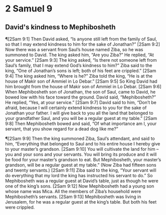 # 2 Samuel 9

## David's kindness to Mephibosheth
¶[2Sam 9:1] Then David asked, “Is anyone still left from the family of Saul, so that I may extend kindness to him for the sake of Jonathan?”
[2Sam 9:2] Now there was a servant from Saul’s house named Ziba, so he was summoned to David. The king asked him, “Are you Ziba?” He replied, “At your service.”
[2Sam 9:3] The king asked, “Is there not someone left from Saul’s family, that I may extend God’s kindness to him?” Ziba said to the king, “One of Jonathan’s sons is left; both of his feet are crippled.”
[2Sam 9:4] The king asked him, “Where is he?” Ziba told the king, “He is at the house of Makir son of Ammiel in Lo Debar.”
[2Sam 9:5] So King David had him brought from the house of Makir son of Ammiel in Lo Debar.
[2Sam 9:6] When Mephibosheth son of Jonathan, the son of Saul, came to David, he bowed low with his face toward the ground. David said, “Mephibosheth?” He replied, “Yes, at your service.”
[2Sam 9:7] David said to him, “Don’t be afraid, because I will certainly extend kindness to you for the sake of Jonathan your father. I will give back to you all the land that belonged to your grandfather Saul, and you will be a regular guest at my table.”
[2Sam 9:8] Then Mephibosheth bowed and said, “Of what importance am I, your servant, that you show regard for a dead dog like me?”

¶[2Sam 9:9] Then the king summoned Ziba, Saul’s attendant, and said to him, “Everything that belonged to Saul and to his entire house I hereby give to your master’s grandson.
[2Sam 9:10] You will cultivate the land for him – you and your sons and your servants. You will bring its produce and it will be food for your master’s grandson to eat. But Mephibosheth, your master’s grandson, will be a regular guest at my table.” (Now Ziba had fifteen sons and twenty servants.)
[2Sam 9:11] Ziba said to the king, “Your servant will do everything that my lord the king has instructed his servant to do.” So Mephibosheth was a regular guest at David’s table, just as though he were one of the king’s sons.
[2Sam 9:12] Now Mephibosheth had a young son whose name was Mica. All the members of Ziba’s household were Mephibosheth’s servants.
[2Sam 9:13] Mephibosheth was living in Jerusalem, for he was a regular guest at the king’s table. But both his feet were crippled.
